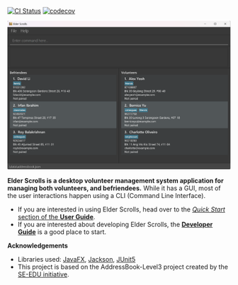 [![CI Status](https://github.com/AY2324S2-CS2103T-T09-3/tp/actions/workflows/gradle.yml/badge.svg)](https://github.com/AY2324S2-CS2103T-T09-3/tp/actions)
[![codecov](https://codecov.io/gh/AY2324S2-CS2103-T09-3/tp/graph/badge.svg?token=7N2EZAM58I)](https://codecov.io/gh/AY2324S2-CS2103-T09-3/tp)

![Ui](docs/images/Ui.png)

**Elder Scrolls is a desktop volunteer management system application for managing both volunteers, and befriendees.** While it has a GUI, most of the user interactions happen using a CLI (Command Line Interface).

* If you are interested in using Elder Scrolls, head over to the [_Quick Start_ section of the **User Guide**](UserGuide.html#quick-start).
* If you are interested about developing Elder Scrolls, the [**Developer Guide**](DeveloperGuide.html) is a good place to start.


**Acknowledgements**

* Libraries used: [JavaFX](https://openjfx.io/), [Jackson](https://github.com/FasterXML/jackson), [JUnit5](https://github.com/junit-team/junit5)
* This project is based on the AddressBook-Level3 project created by the [SE-EDU initiative](https://se-education.org).
